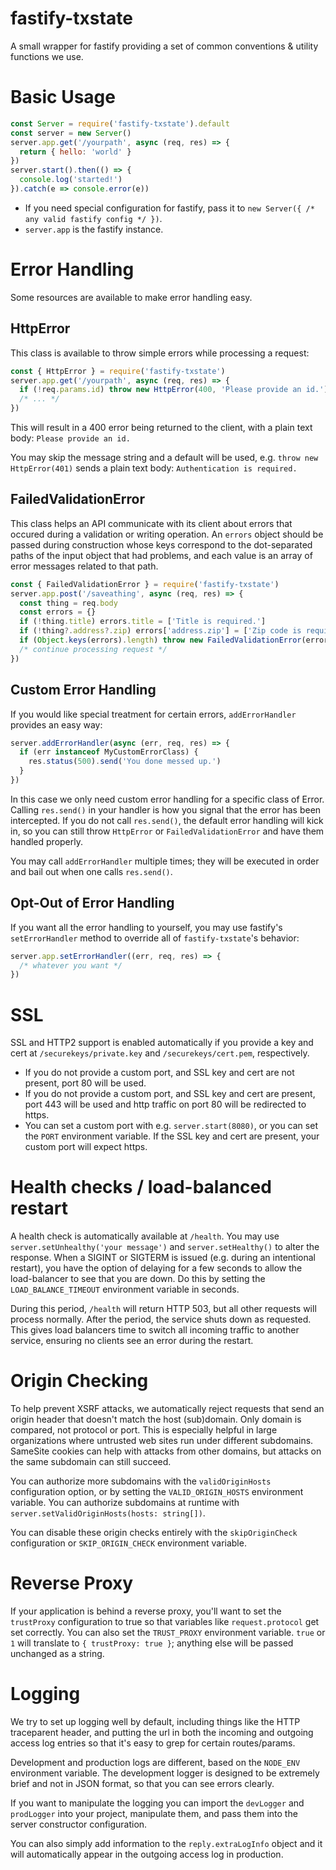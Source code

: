 # fastify-txstate
A small wrapper for fastify providing a set of common conventions &amp; utility functions we use.

# Basic Usage
```javascript
const Server = require('fastify-txstate').default
const server = new Server()
server.app.get('/yourpath', async (req, res) => {
  return { hello: 'world' }
})
server.start().then(() => {
  console.log('started!')
}).catch(e => console.error(e))
```
* If you need special configuration for fastify, pass it to `new Server({ /* any valid fastify config */ })`.
* `server.app` is the fastify instance.
# Error Handling
Some resources are available to make error handling easy.
## HttpError
This class is available to throw simple errors while processing a request:
```javascript
const { HttpError } = require('fastify-txstate')
server.app.get('/yourpath', async (req, res) => {
  if (!req.params.id) throw new HttpError(400, 'Please provide an id.')
  /* ... */
})
```
This will result in a 400 error being returned to the client, with a plain text body: `Please provide an id.`

You may skip the message string and a default will be used, e.g. `throw new HttpError(401)` sends a plain text body: `Authentication is required.`
## FailedValidationError
This class helps an API communicate with its client about errors that occured during a validation or writing operation. An `errors` object should be passed during construction whose keys correspond to the dot-separated paths of the input object that had problems, and each value is an array of error messages related to that path.
```javascript
const { FailedValidationError } = require('fastify-txstate')
server.app.post('/saveathing', async (req, res) => {
  const thing = req.body
  const errors = {}
  if (!thing.title) errors.title = ['Title is required.']
  if (!thing?.address?.zip) errors['address.zip'] = ['Zip code is required.']
  if (Object.keys(errors).length) throw new FailedValidationError(errors)
  /* continue processing request */
})
```
## Custom Error Handling
If you would like special treatment for certain errors, `addErrorHandler` provides an easy way:
```javascript
server.addErrorHandler(async (err, req, res) => {
  if (err instanceof MyCustomErrorClass) {
    res.status(500).send('You done messed up.')
  }
})
```
In this case we only need custom error handling for a specific class of Error. Calling `res.send()` in your handler is how you signal that the error has been intercepted. If you do not call `res.send()`, the default error handling will kick in, so you can still throw `HttpError` or `FailedValidationError` and have them handled properly.

You may call `addErrorHandler` multiple times; they will be executed in order and bail out when one calls `res.send()`.
## Opt-Out of Error Handling
If you want all the error handling to yourself, you may use fastify's `setErrorHandler` method to override all of `fastify-txstate`'s behavior:
```javascript
server.app.setErrorHandler((err, req, res) => {
  /* whatever you want */
})
```
# SSL
SSL and HTTP2 support is enabled automatically if you provide a key and cert at `/securekeys/private.key` and `/securekeys/cert.pem`, respectively.

* If you do not provide a custom port, and SSL key and cert are not present, port 80 will be used.
* If you do not provide a custom port, and SSL key and cert are present, port 443 will be used and http traffic on port 80 will be redirected to https.
* You can set a custom port with e.g. `server.start(8080)`, or you can set the `PORT` environment variable. If the SSL key and cert are present, your custom port will expect https.

# Health checks / load-balanced restart
A health check is automatically available at `/health`. You may use `server.setUnhealthy('your message')` and `server.setHealthy()` to alter the response. When a SIGINT or SIGTERM is issued (e.g. during an intentional restart), you have the option of delaying for a few seconds to allow the load-balancer to see that you are down. Do this by setting the `LOAD_BALANCE_TIMEOUT` environment variable in seconds.

During this period, `/health` will return HTTP 503, but all other requests will process normally. After the period, the service shuts down as requested. This gives load balancers time to switch all incoming traffic to another service, ensuring no clients see an error during the restart.

# Origin Checking
To help prevent XSRF attacks, we automatically reject requests that send an origin header that doesn't match the host (sub)domain. Only domain is compared, not protocol or port. This is especially helpful in large organizations where untrusted web sites run under different subdomains. SameSite cookies can help with attacks from other domains, but attacks on the same subdomain can still succeed.

You can authorize more subdomains with the `validOriginHosts` configuration option, or by setting the `VALID_ORIGIN_HOSTS` environment variable. You can authorize subdomains at runtime with `server.setValidOriginHosts(hosts: string[])`.

You can disable these origin checks entirely with the `skipOriginCheck` configuration or `SKIP_ORIGIN_CHECK` environment variable.

# Reverse Proxy
If your application is behind a reverse proxy, you'll want to set the `trustProxy` configuration to true so that variables like `request.protocol` get set correctly. You can also set the `TRUST_PROXY` environment variable. `true` or `1` will translate to `{ trustProxy: true }`; anything else will be passed unchanged as a string.

# Logging
We try to set up logging well by default, including things like the HTTP traceparent header, and putting the url in both the incoming and outgoing access log entries so that it's easy to grep for certain routes/params.

Development and production logs are different, based on the `NODE_ENV` environment variable. The development logger is designed to be extremely brief and not in JSON format, so that you can see errors clearly.

If you want to manipulate the logging you can import the `devLogger` and `prodLogger` into your project, manipulate them, and pass them into the server constructor configuration.

You can also simply add information to the `reply.extraLogInfo` object and it will automatically appear in the outgoing access log in production.
